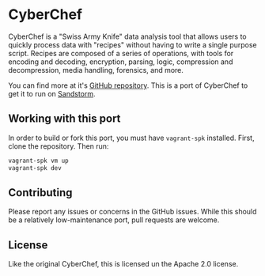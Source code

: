 # CyberChef

CyberChef is a "Swiss Army Knife" data analysis tool that allows users to quickly process data with "recipes" without having to write a single purpose script. Recipes are composed of a series of operations, with tools for encoding and decoding, encryption, parsing, logic, compression and decompression, media handling, forensics, and more.

You can find more at it's [GitHub repository](https://github.com/gchq/cyberchef). This is a port of CyberChef to get it to run on [Sandstorm](https://sandstorm.io/).

## Working with this port

In order to build or fork this port, you must have `vagrant-spk` installed. First, clone the repository. Then run:

```bash
vagrant-spk vm up
vagrant-spk dev
```

## Contributing

Please report any issues or concerns in the GitHub issues. While this should be a relatively low-maintenance port, pull requests are welcome.

## License

Like the original CyberChef, this is licensed un the Apache 2.0 license.